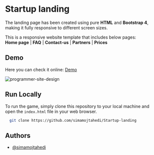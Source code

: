 
# Startup landing

The landing page has been created using pure **HTML** and **Bootstrap 4**, making it fully responsive to different screen sizes.

This is a responsive website template that includes below pages:\
**Home page** | **FAQ** | **Contact-us** | **Partners** | **Prices**





## Demo

Here you can check it online: 
[Demo](https://simamojtahedi.github.io/Startup-landing/)

![programmer-site-design](https://github.com/simamojtahedi/Startup-landing/assets/64223524/281724d9-10d1-436b-ada4-d069ad4226bf)
## Run Locally

To run the game, simply clone this repository to your local machine and open the ```index.html``` file in your web browser.

```bash
  git clone https://github.com/simamojtahedi/Startup-landing
```



## Authors

- [@simamojtahedi](https://github.com/simamojtahedi)

